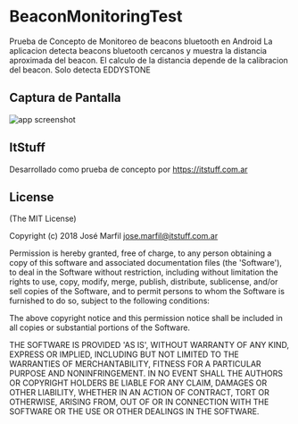 # BeaconMonitoringTest
Prueba de Concepto de Monitoreo de beacons bluetooth en Android
La aplicacion detecta beacons bluetooth cercanos y muestra la distancia aproximada del beacon. El calculo de la distancia depende de la calibracion del beacon.
Solo detecta EDDYSTONE 

## Captura de Pantalla
![app screenshot](https://itstuff.com.ar/assets/img/beaconTestCaptura.png?width=300) 

## ItStuff
Desarrollado como prueba de concepto por https://itstuff.com.ar

## License 

(The MIT License)

Copyright (c) 2018 José Marfil jose.marfil@itstuff.com.ar

Permission is hereby granted, free of charge, to any person obtaining
a copy of this software and associated documentation files (the
'Software'), to deal in the Software without restriction, including
without limitation the rights to use, copy, modify, merge, publish,
distribute, sublicense, and/or sell copies of the Software, and to
permit persons to whom the Software is furnished to do so, subject to
the following conditions:

The above copyright notice and this permission notice shall be
included in all copies or substantial portions of the Software.

THE SOFTWARE IS PROVIDED 'AS IS', WITHOUT WARRANTY OF ANY KIND,
EXPRESS OR IMPLIED, INCLUDING BUT NOT LIMITED TO THE WARRANTIES OF
MERCHANTABILITY, FITNESS FOR A PARTICULAR PURPOSE AND NONINFRINGEMENT.
IN NO EVENT SHALL THE AUTHORS OR COPYRIGHT HOLDERS BE LIABLE FOR ANY
CLAIM, DAMAGES OR OTHER LIABILITY, WHETHER IN AN ACTION OF CONTRACT,
TORT OR OTHERWISE, ARISING FROM, OUT OF OR IN CONNECTION WITH THE
SOFTWARE OR THE USE OR OTHER DEALINGS IN THE SOFTWARE.

